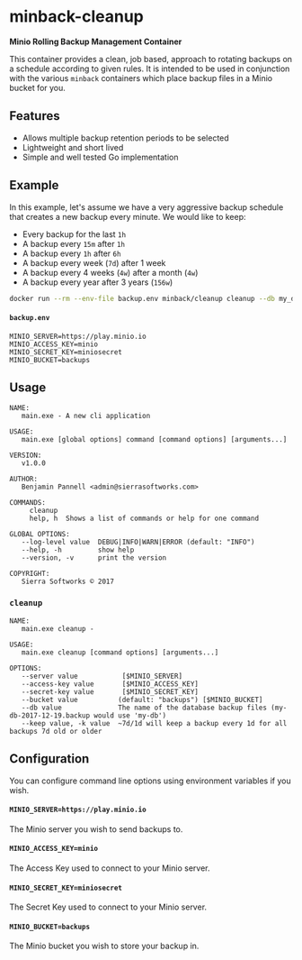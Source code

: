 # minback-cleanup
**Minio Rolling Backup Management Container**

This container provides a clean, job based, approach to rotating backups
on a schedule according to given rules. It is intended to be used in
conjunction with the various `minback` containers which place backup
files in a Minio bucket for you.

## Features
* Allows multiple backup retention periods to be selected
* Lightweight and short lived
* Simple and well tested Go implementation

## Example
In this example, let's assume we have a very aggressive backup schedule that
creates a new backup every minute. We would like to keep:

 - Every backup for the last `1h`
 - A backup every `15m` after `1h`
 - A backup every `1h` after `6h`
 - A backup every week (`7d`) after 1 week
 - A backup every 4 weeks (`4w`) after a month (`4w`)
 - A backup every year after 3 years (`156w`)

```sh
docker run --rm --env-file backup.env minback/cleanup cleanup --db my_db --keep "~1h/15m" --keep "~6h/1h" --keep "~7d/1w" --keep "~4w/4w" --keep "~52w/156w"
```

#### `backup.env`
```
MINIO_SERVER=https://play.minio.io
MINIO_ACCESS_KEY=minio
MINIO_SECRET_KEY=miniosecret
MINIO_BUCKET=backups
```

## Usage
```
NAME:
   main.exe - A new cli application

USAGE:
   main.exe [global options] command [command options] [arguments...]

VERSION:
   v1.0.0

AUTHOR:
   Benjamin Pannell <admin@sierrasoftworks.com>

COMMANDS:
     cleanup
     help, h  Shows a list of commands or help for one command

GLOBAL OPTIONS:
   --log-level value  DEBUG|INFO|WARN|ERROR (default: "INFO")
   --help, -h         show help
   --version, -v      print the version

COPYRIGHT:
   Sierra Softworks © 2017
```

### `cleanup`
```
NAME:
   main.exe cleanup -

USAGE:
   main.exe cleanup [command options] [arguments...]

OPTIONS:
   --server value           [$MINIO_SERVER]
   --access-key value       [$MINIO_ACCESS_KEY]
   --secret-key value       [$MINIO_SECRET_KEY]
   --bucket value          (default: "backups") [$MINIO_BUCKET]
   --db value              The name of the database backup files (my-db-2017-12-19.backup would use 'my-db')
   --keep value, -k value  ~7d/1d will keep a backup every 1d for all backups 7d old or older
```

## Configuration
You can configure command line options using environment variables if you wish.

#### `MINIO_SERVER=https://play.minio.io`
The Minio server you wish to send backups to.

#### `MINIO_ACCESS_KEY=minio`
The Access Key used to connect to your Minio server.

#### `MINIO_SECRET_KEY=miniosecret`
The Secret Key used to connect to your Minio server.

#### `MINIO_BUCKET=backups`
The Minio bucket you wish to store your backup in.

[Kubernetes CronJob]: https://kubernetes.io/docs/concepts/workloads/controllers/cron-jobs/
[Minio]: https://minio.io/
